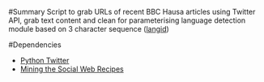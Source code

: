 #Summary
Script to grab URLs of recent BBC Hausa articles using Twitter API, grab text content and clean for parameterising language detection module based on 3 character sequence ([langid](https://github.com/saffsd/langid.py))

#Dependencies
* [Python Twitter](https://github.com/sixohsix/twitter)
* [Mining the Social Web Recipes](https://github.com/ptwobrussell/Mining-the-Social-Web-2nd-Edition)
